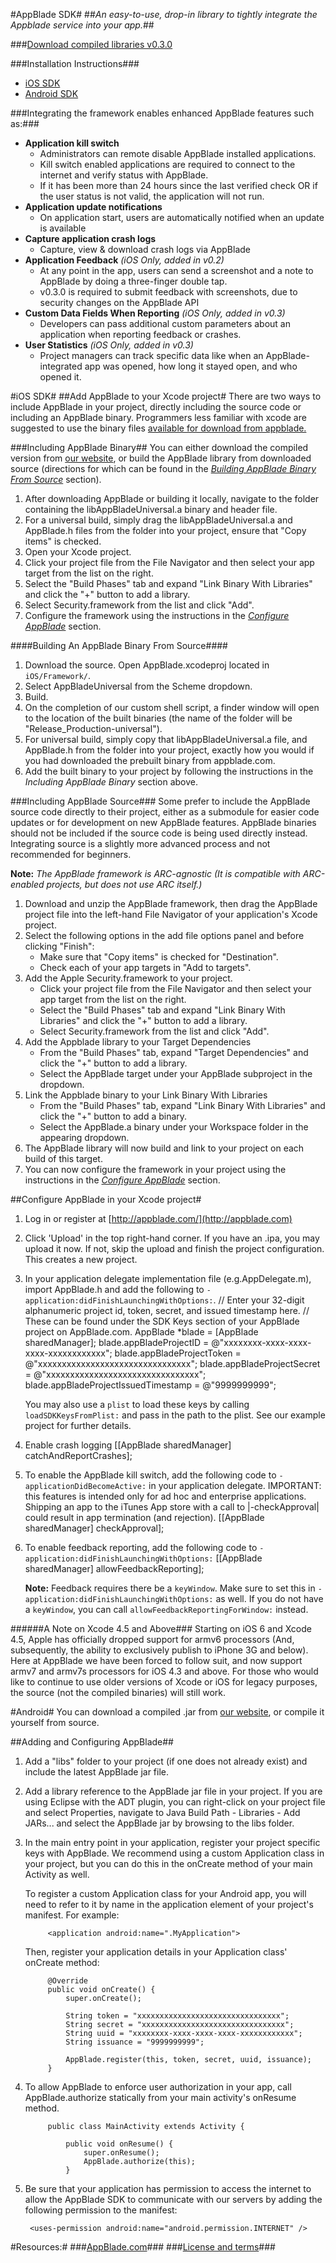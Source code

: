 #AppBlade SDK#
##*An easy-to-use, drop-in library to tightly integrate the Appblade service into your app.*##

###[Download compiled libraries v0.3.0](http://appblade.com/sdk/download)

###Installation Instructions###
- [iOS SDK](https://github.com/AppBlade/SDK/edit/master/README.mdown#ios-sdk)
- [Android SDK](https://github.com/AppBlade/SDK/edit/master/README.mdown#android)

###Integrating the framework enables enhanced AppBlade features such as:###

 - **Application kill switch**
   - Administrators can remote disable AppBlade installed applications.
   - Kill switch enabled applications are required to connect to the internet and verify status with AppBlade.
   - If it has been more than 24 hours since the last verified check OR if the user status is not valid, the application will not run.
 - **Application update notifications**
   - On application start, users are automatically notified when an update is available
 - **Capture application crash logs**
   - Capture, view & download crash logs via AppBlade  
 - **Application Feedback** *(iOS Only, added in v0.2)*
 	- At any point in the app, users can send a screenshot and a note to AppBlade by doing a three-finger double tap.
	- v0.3.0 is required to submit feedback with screenshots, due to security changes on the AppBlade API
 - **Custom Data Fields When Reporting** *(iOS Only, added in v0.3)*
 	- Developers can pass additional custom parameters about an application when reporting feedback or crashes. 
 - **User Statistics** *(iOS Only, added in v0.3)*
 	- Project managers can track specific data like when an AppBlade-integrated app was opened, how long it stayed open, and who opened it. 

 	
#iOS SDK#
##Add AppBlade to your Xcode project#
There are two ways to include AppBlade in your project, directly including the source code or including an AppBlade binary. Programmers less familiar with xcode are suggested to use the binary files [available for download from appblade.](http://appblade.com/sdk/download)

###Including AppBlade Binary##
You can either download the compiled version from [our website](http://appblade.com/sdk/download), or build the AppBlade library from downloaded source (directions for which can be found in the [*Building AppBlade Binary From Source*](https://github.com/AppBlade/SDK/edit/master/README.mdown#building-an-appblade-binary-from-source) section).

1. After downloading AppBlade or building it locally, navigate to the folder containing the libAppBladeUniversal.a binary and header file.
2. For a universal build, simply drag the libAppBladeUniversal.a and AppBlade.h files from the folder into your project, ensure that "Copy items" is checked. 
3. Open your Xcode project.
4. Click your project file from the File Navigator and then select your app target from the list on the right.
5. Select the "Build Phases" tab and expand "Link Binary With Libraries" and click the "+" button to add a library.
6. Select Security.framework from the list and click "Add".
7. Configure the framework using the instructions in the [*Configure AppBlade*](https://github.com/AppBlade/SDK/edit/master/README.mdown#configure-appblade-in-your-xcode-project) section.

####Building An AppBlade Binary From Source####
1. Download the source. Open AppBlade.xcodeproj located in `iOS/Framework/`.  
2. Select AppBladeUniversal from the Scheme dropdown.
3. Build.
4. On the completion of our custom shell script, a finder window will open to the location of the built binaries (the name of the folder will be "Release_Production-universal").
5. For universal build, simply copy that libAppBladeUniversal.a file, and AppBlade.h from the folder into your project, exactly how you would if you had downloaded the prebuilt binary from appblade.com.  
6. Add the built binary to your project by following the instructions in the *Including AppBlade Binary* section above. 


###Including AppBlade Source###
Some prefer to include the AppBlade source code directly to their project, either as a submodule for easier code updates or for development on new AppBlade features. AppBlade binaries should not be included if the source code is being used directly instead. Integrating source is a slightly more advanced process and not recommended for beginners. 

**Note:** *The AppBlade framework is ARC-agnostic (It is compatible with ARC-enabled projects, but does not use ARC itself.)*

1. Download and unzip the AppBlade framework, then drag the AppBlade project file into the left-hand File Navigator of your application's Xcode project.
1.  Select the following options in the add file options panel and before clicking "Finish":
    - Make sure that "Copy items" is checked for "Destination".
    - Check each of your app targets in "Add to targets".
1.  Add the Apple Security.framework to your project.
    - Click your project file from the File Navigator and then select your app target from the list on the right.
    - Select the "Build Phases" tab and expand "Link Binary With Libraries" and click the "+" button to add a library.
    - Select Security.framework from the list and click "Add".
1.  Add the Appblade library to your Target Dependencies 
    - From the "Build Phases" tab, expand "Target Dependencies" and click the "+" button to add a library.
    - Select the AppBlade target under your AppBlade subproject in the dropdown. 
1.  Link the Appblade binary to your Link Binary With Libraries 
    - From the "Build Phases" tab, expand "Link Binary With Libraries" and click the "+" button to add a binary.
    - Select the AppBlade.a binary under your Workspace folder in the appearing dropdown. 
1.  The AppBlade library will now build and link to your project on each build of this target. 
1.  You can now configure the framework in your project using the instructions in the [*Configure AppBlade*](https://github.com/AppBlade/SDK/edit/master/README.mdown#configure-appblade-in-your-xcode-project) section.


##Configure AppBlade in your Xcode project#

1. Log in or register at [http://appblade.com/](http://appblade.com)
1. Click 'Upload' in the top right-hand corner. If you have an .ipa, you may upload it now. If not, skip the upload and finish the project configuration. This creates a new project.
1. In your application delegate implementation file (e.g.AppDelegate.m), import AppBlade.h and add the following to `-application:didFinishLaunchingWithOptions:`.
            // Enter your 32-digit alphanumeric project id, token, secret, and issued timestamp here.
            // These can be found under the SDK Keys section of your AppBlade project on AppBlade.com.
            AppBlade *blade = [AppBlade sharedManager];
            blade.appBladeProjectID = @"xxxxxxxx-xxxx-xxxx-xxxx-xxxxxxxxxxxx";
            blade.appBladeProjectToken = @"xxxxxxxxxxxxxxxxxxxxxxxxxxxxxxxx";
            blade.appBladeProjectSecret = @"xxxxxxxxxxxxxxxxxxxxxxxxxxxxxxxx";
            blade.appBladeProjectIssuedTimestamp = @"9999999999";
            
    You may also use a `plist` to load these keys by calling `loadSDKKeysFromPlist:` and pass in the path to the plist. See our example project for further details.
    

    

1.  Enable crash logging
            [[AppBlade sharedManager] catchAndReportCrashes];

1.  To enable the AppBlade kill switch, add the following code to `-applicationDidBecomeActive:` in your application delegate. IMPORTANT: this features is intended only for ad hoc and enterprise applications. Shipping an app to the iTunes App store with a call to |-checkApproval| could result in app termination (and rejection).
            [[AppBlade sharedManager] checkApproval];
            
1. To enable feedback reporting, add the following code to `-application:didFinishLaunchingWithOptions:`
            [[AppBlade sharedManager] allowFeedbackReporting];
            
   **Note:** Feedback requires there be a `keyWindow`. Make sure to set this in `-application:didFinishLaunchingWithOptions:` as well. If you do not have a `keyWindow`, you can call `allowFeedbackReportingForWindow:` instead.

######A Note on Xcode 4.5 and Above###
Starting on iOS 6 and Xcode 4.5, Apple has officially dropped support for armv6 processors (And, subsequently, the ability to exclusively publish to iPhone 3G and below).
Here at AppBlade we have been forced to follow suit, and now support armv7 and armv7s processors for iOS 4.3 and above.
For those who would like to continue to use older versions of Xcode or iOS for legacy purposes, the source (not the compiled binaries) will still work.          

#Android#
You can download a compiled .jar from [our website](http://appblade.com/sdk/download), or compile it yourself from source.

##Adding and Configuring AppBlade##

1. Add a "libs" folder to your project (if one does not already exist) and include the latest AppBlade jar file.
2. Add a library reference to the AppBlade jar file in your project.  If you are using Eclipse with the ADT plugin, you can right-click on your project file and select Properties, navigate to Java Build Path - Libraries - Add JARs... and select the AppBlade jar by browsing to the libs folder.
3. In the main entry point in your application, register your project specific keys with AppBlade.  We recommend using a custom Application class in your project, but you can do this in the onCreate method of your main Activity as well.

	To register a custom Application class for your Android app, you will need to refer to it by name in the application element of your project's manifest.  For example:

			<application android:name=".MyApplication">
	
	Then, register your application details in your Application class' onCreate method:

			@Override
			public void onCreate() {
				super.onCreate();
				
				String token = "xxxxxxxxxxxxxxxxxxxxxxxxxxxxxxxx";
				String secret = "xxxxxxxxxxxxxxxxxxxxxxxxxxxxxxxx";
				String uuid = "xxxxxxxx-xxxx-xxxx-xxxx-xxxxxxxxxxxx";
				String issuance = "9999999999";
				
				AppBlade.register(this, token, secret, uuid, issuance);
			}
	
4. To allow AppBlade to enforce user authorization in your app, call AppBlade.authorize statically from your main activity's onResume method.

			public class MainActivity extends Activity {
				
				public void onResume() {
					super.onResume();
					AppBlade.authorize(this);
				}

5. Be sure that your application has permission to access the internet to allow the AppBlade SDK to communicate with our servers by adding the following permission to the manifest:

		<uses-permission android:name="android.permission.INTERNET" />

#Resources:#
###[AppBlade.com](https://appblade.com/)###
###[License and terms](https://appblade.com/terms_of_use)###
